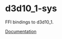 # d3d10_1-sys #
FFI bindings to d3d10_1.

[Documentation](https://retep998.github.io/doc/d3d10_1-sys/)
